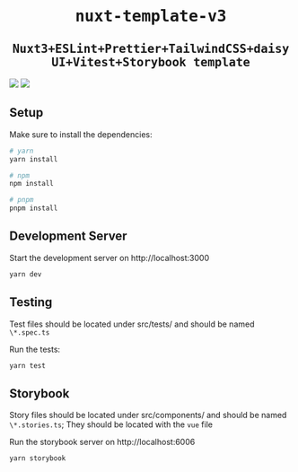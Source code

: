 <div align="center">
<samp>

# nuxt-template-v3

## Nuxt3+ESLint+Prettier+TailwindCSS+daisyUI+Vitest+Storybook template

</samp>
</div>

![](https://img.shields.io/badge/-Nuxt3-00C58E.svg?logo=nuxt.js&style=popout)
![](https://img.shields.io/badge/-Typescript-007ACC.svg?logo=typescript&style=popout)

## Setup

Make sure to install the dependencies:

```bash
# yarn
yarn install

# npm
npm install

# pnpm
pnpm install
```

## Development Server

Start the development server on http://localhost:3000

```bash
yarn dev
```

## Testing

Test files should be located under src/tests/ and should be named `\*.spec.ts`

Run the tests:

```bash
yarn test
```

## Storybook

Story files should be located under src/components/ and should be named `\*.stories.ts`; They should be located with the `vue` file

Run the storybook server on http://localhost:6006

```bash
yarn storybook
```
